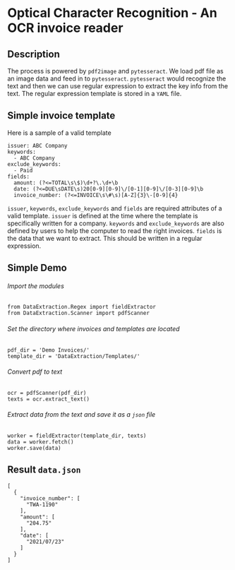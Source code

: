 # Optical Character Recognition - An OCR invoice reader

## Description
The process is powered by `pdf2image` and `pytesseract`. We load pdf file as an image data and feed in to `pytesseract`. 
`pytesseract` would recognize the text and then we can use regular expression to extract the key info from the text.
The regular expression template is stored in a `YAML` file.

## Simple invoice template

Here is a sample of a valid template

    issuer: ABC Company
    keywords:
      - ABC Company
    exclude_keywords:
      - Paid
    fields:
      amount: (?<=TOTAL\s\$)\d+?\.\d+\b
      date: (?<=DUE\sDATE\s)20[0-9][0-9]\/[0-1][0-9]\/[0-3][0-9]\b
      invoice_number: (?<=INVOICE\s\#\s)[A-Z]{3}\-[0-9]{4}
      
`issuer`, `keywords`, `exclude_keywords` and `fields` are required attributes of a valid template. 
`issuer` is defined at the time where the template is specifically written for a company.
`keywords` and `exclude_keywords` are also defined by users to help the computer to read the right invoices.
`fields` is the data that we want to extract. This should be written in a regular expression.

## Simple Demo

###### Import the modules
```
from DataExtraction.Regex import fieldExtractor
from DataExtraction.Scanner import pdfScanner
```

###### Set the directory where invoices and templates are located
```
pdf_dir = 'Demo Invoices/'
template_dir = 'DataExtraction/Templates/'
```

###### Convert pdf to text
```
ocr = pdfScanner(pdf_dir)
texts = ocr.extract_text()
```

###### Extract data from the text and save it as a `json` file
```
worker = fieldExtractor(template_dir, texts)
data = worker.fetch()
worker.save(data)
```

## Result `data.json`

    [
      {
        "invoice_number": [
          "TWA-1190"
        ],
        "amount": [
          "204.75"
        ],
        "date": [
          "2021/07/23"
        ]
      }
    ]
